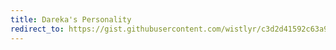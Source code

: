 ```yaml
---
title: Dareka's Personality
redirect_to: https://gist.githubusercontent.com/wistlyr/c3d2d41592c63a9f7a882755036f3ffc/raw/6aefc2222a05752544752027a9dedb830ca1224d/%25E8%25AA%25B0%25E3%2581%258Bper.txt
---
```

